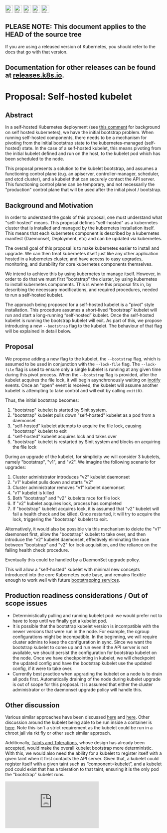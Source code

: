 <!-- BEGIN MUNGE: UNVERSIONED_WARNING -->

<!-- BEGIN STRIP_FOR_RELEASE -->

<img src="http://kubernetes.io/kubernetes/img/warning.png" alt="WARNING"
     width="25" height="25">
<img src="http://kubernetes.io/kubernetes/img/warning.png" alt="WARNING"
     width="25" height="25">
<img src="http://kubernetes.io/kubernetes/img/warning.png" alt="WARNING"
     width="25" height="25">
<img src="http://kubernetes.io/kubernetes/img/warning.png" alt="WARNING"
     width="25" height="25">
<img src="http://kubernetes.io/kubernetes/img/warning.png" alt="WARNING"
     width="25" height="25">

<h2>PLEASE NOTE: This document applies to the HEAD of the source tree</h2>

If you are using a released version of Kubernetes, you should
refer to the docs that go with that version.

Documentation for other releases can be found at
[releases.k8s.io](http://releases.k8s.io).
</strong>
--

<!-- END STRIP_FOR_RELEASE -->

<!-- END MUNGE: UNVERSIONED_WARNING -->

# Proposal: Self-hosted kubelet

## Abstract

In a self-hosted Kubernetes deployment (see [this
comment](https://github.com/kubernetes/kubernetes/issues/246#issuecomment-64533959)
for background on self hosted kubernetes), we have the initial bootstrap problem.
When running self-hosted components, there needs to be a mechanism for pivoting
from the initial bootstrap state to the kubernetes-managed (self-hosted) state.
In the case of a self-hosted kubelet, this means pivoting from the initial
kubelet defined and run on the host, to the kubelet pod which has been scheduled
to the node.

This proposal presents a solution to the kubelet bootstrap, and assumes a
functioning control plane (e.g. an apiserver, controller-manager, scheduler, and
etcd cluster), and a kubelet that can securely contact the API server. This
functioning control plane can be temporary, and not necessarily the "production"
control plane that will be used after the initial pivot / bootstrap.

## Background and Motivation

In order to understand the goals of this proposal, one must understand what
"self-hosted" means. This proposal defines "self-hosted" as a kubernetes cluster
that is installed and managed by the kubernetes installation itself. This means
that each kubernetes component is described by a kubernetes manifest (Daemonset,
Deployment, etc) and can be updated via kubernetes.

The overall goal of this proposal is to make kubernetes easier to install and
upgrade. We can then treat kubernetes itself just like any other application
hosted in a kubernetes cluster, and have access to easy upgrades, monitoring,
and durability for core kubernetes components themselves.

We intend to achieve this by using kubernetes to manage itself.  However, in
order to do that we must first "bootstrap" the cluster, by using kubernetes to
install kubernetes components. This is where this proposal fits in, by
describing the necessary modifications, and required procedures, needed to run a
self-hosted kubelet.

The approach being proposed for a self-hosted kubelet is a "pivot" style
installation.  This procedure assumes a short-lived “bootstrap” kubelet will run
and start a long-running “self-hosted” kubelet. Once the self-hosted kubelet is
running the bootstrap kubelet will exit. As part of this, we propose introducing
a new `--bootstrap` flag to the kubelet. The behaviour of that flag will be
explained in detail below.

## Proposal

We propose adding a new flag to the kubelet, the `--bootstrap` flag, which is
assumed to be used in conjunction with the `--lock-file` flag. The `--lock-file`
flag is used to ensure only a single kubelet is running at any given time during
this pivot process. When the `--bootstrap` flag is provided, after the kubelet
acquires the file lock, it will begin asynchronously waiting on
[inotify](http://man7.org/linux/man-pages/man7/inotify.7.html) events. Once an
"open" event is received, the kubelet will assume another kubelet is attempting
to take control and will exit by calling `exit(0)`.

Thus, the initial bootstrap becomes:

1. "bootstrap" kubelet is started by $init system.
1. "bootstrap" kubelet pulls down "self-hosted" kubelet as a pod from a
   daemonset
1. "self-hosted" kubelet attempts to acquire the file lock, causing "bootstrap"
   kubelet to exit
1. "self-hosted" kubelet acquires lock and takes over
1. "bootstrap" kubelet is restarted by $init system and blocks on acquiring the
   file lock

During an upgrade of the kubelet, for simplicity we will consider 3 kubelets,
namely "bootstrap", "v1", and "v2". We imagine the following scenario for
upgrades:

1. Cluster administrator introduces "v2" kubelet daemonset
1. "v1" kubelet pulls down and starts "v2"
1. Cluster administrator removes "v1" kubelet daemonset
1. "v1" kubelet is killed
1. Both "bootstrap" and "v2" kubelets race for file lock
1. If "v2" kubelet acquires lock, process has completed
1. If "bootstrap" kubelet acquires lock, it is assumed that "v2" kubelet will
   fail a health check and be killed. Once restarted, it will try to acquire the
   lock, triggering the "bootstrap" kubelet to exit.

Alternatively, it would also be possible via this mechanism to delete the "v1"
daemonset first, allow the "bootstrap" kubelet to take over, and then introduce
the "v2" kubelet daemonset, effectively eliminating the race between "bootstrap"
and "v2" for lock acquisition, and the reliance on the failing health check
procedure.

Eventually this could be handled by a DaemonSet upgrade policy.

This will allow a "self-hosted" kubelet with minimal new concepts introduced
into the core Kubernetes code base, and remains flexible enough to work well
with future [bootstrapping
services](https://github.com/kubernetes/kubernetes/issues/5754).

## Production readiness considerations / Out of scope issues

* Deterministically pulling and running kubelet pod: we would prefer not to have
  to loop until we finally get a kubelet pod.
* It is possible that the bootstrap kubelet version is incompatible with the
  newer versions that were run in the node. For example, the cgroup
  configurations might be incompatible. In the beginning, we will require
  cluster admins to keep the configuration in sync. Since we want the bootstrap
  kubelet to come up and run even if the API server is not available, we should
  persist the configuration for bootstrap kubelet on the node. Once we have
  checkpointing in kubelet, we will checkpoint the updated config and have the
  bootstrap kubelet use the updated config, if it were to take over.
* Currently best practice when upgrading the kubelet on a node is to drain all
  pods first. Automatically draining of the node during kubelet upgrade is out
  of scope for this proposal. It is assumed that either the cluster
  administrator or the daemonset upgrade policy will handle this.

## Other discussion

Various similar approaches have been discussed
[here](https://github.com/kubernetes/kubernetes/issues/246#issuecomment-64533959)
and
[here](https://github.com/kubernetes/kubernetes/issues/23073#issuecomment-198478997).
Other discussion around the kubelet being able to be run inside a container is
[here](https://github.com/kubernetes/kubernetes/issues/4869). Note this isn't a
strict requirement as the kubelet could be run in a chroot jail via rkt fly or
other such similar approach.

Additionally, [Taints and
Tolerations](../../docs/design/taint-toleration-dedicated.md), whose design has
already been accepted, would make the overall kubelet bootstrap more
deterministic. With this, we would also need the ability for a kubelet to
register itself with a given taint when it first contacts the API server. Given
that, a kubelet could register itself with a given taint such as
“component=kubelet”, and a kubelet pod could exist that has a toleration to that
taint, ensuring it is the only pod the “bootstrap” kubelet runs.


<!-- BEGIN MUNGE: GENERATED_ANALYTICS -->
[![Analytics](https://kubernetes-site.appspot.com/UA-36037335-10/GitHub/docs/proposals/self-hosted-kubelet.md?pixel)]()
<!-- END MUNGE: GENERATED_ANALYTICS -->
